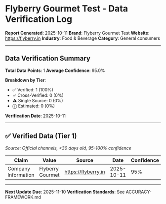 # Flyberry Gourmet Test - Data Verification Log

**Report Generated**: 2025-10-11
**Brand**: Flyberry Gourmet Test
**Website**: https://flyberry.in
**Industry**: Food & Beverage
**Category**: General consumers

---

## Data Verification Summary

**Total Data Points**: 1
**Average Confidence**: 95.0%

**Breakdown by Tier**:
- ✅ Verified: 1 (100%)
- ✓ Cross-Verified: 0 (0%)
- ⚠️ Single Source: 0 (0%)
- ⓘ Estimated: 0 (0%)

**Verification Date**: 2025-10-11

---

## ✅ Verified Data (Tier 1)

*Source: Official channels, <30 days old, 95-100% confidence*

| Claim | Value | Source | Date | Confidence |
|-------|-------|--------|------|------------|
| Company Information | Flyberry Gourmet | https://flyberry.in | 2025-10-11 | 95% |

---

**Next Update Due**: 2025-11-10
**Verification Standards**: See ACCURACY-FRAMEWORK.md
